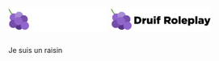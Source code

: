 <h1>
    <img height="50" src="https://raw.githubusercontent.com/Druifstad/.github/main/logo/bannerwhite.png#gh-dark-mode-only">
    <img height="50" src="https://raw.githubusercontent.com/Druifstad/.github/main/logo/bannerblack.svg#gh-light-mode-only">
</h1>

Je suis un raisin
